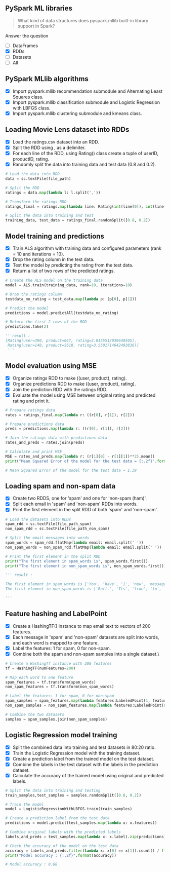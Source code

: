 ## PySpark ML libraries
> What kind of data structures does pyspark.mllib built-in library support in Spark?

Answer the question
- [ ] DataFrames
- [x] RDDs
- [ ] Datasets
- [ ] All
## PySpark MLlib algorithms
- [x] Import pyspark.mllib recommendation submodule and Alternating Least Squares class.
- [x] Import pyspark.mllib classification submodule and Logistic Regression with LBFGS class.
- [x] Import pyspark.mllib clustering submodule and kmeans class.
## Loading Movie Lens dataset into RDDs
- [x] Load the ratings.csv dataset into an RDD.
- [x] Split the RDD using , as a delimiter.
- [x] For each line of the RDD, using Rating() class create a tuple of userID, productID, rating.
- [x] Randomly split the data into training data and test data (0.8 and 0.2).
```py
# Load the data into RDD
data = sc.textFile(file_path)

# Split the RDD 
ratings = data.map(lambda l: l.split(','))

# Transform the ratings RDD 
ratings_final = ratings.map(lambda line: Rating(int(line[0]), int(line[1]), float(line[2])))

# Split the data into training and test
training_data, test_data = ratings_final.randomSplit([0.8, 0.2])
```
## Model training and predictions
- [x] Train ALS algorithm with training data and configured parameters (rank = 10 and iterations = 10).
- [x] Drop the rating column in the test data.
- [x] Test the model by predicting the rating from the test data.
- [x] Return a list of two rows of the predicted ratings.
```py
# Create the ALS model on the training data
model = ALS.train(training_data, rank=10, iterations=10)

# Drop the ratings column 
testdata_no_rating = test_data.map(lambda p: (p[0], p[1]))

# Predict the model  
predictions = model.predictAll(testdata_no_rating)

# Return the first 2 rows of the RDD
predictions.take(2)

'''result :
[Rating(user=390, product=667, rating=2.8155512039648505),
 Rating(user=140, product=5618, rating=3.5501714642493836)]
 '''
 ```
 ## Model evaluation using MSE
- [x] Organize ratings RDD to make ((user, product), rating).
- [x] Organize predictions RDD to make ((user, product), rating).
- [x] Join the prediction RDD with the ratings RDD.
- [x] Evaluate the model using MSE between original rating and predicted rating and print it.
```py
# Prepare ratings data
rates = ratings_final.map(lambda r: ((r[0], r[1]), r[2]))

# Prepare predictions data
preds = predictions.map(lambda r: ((r[0], r[1]), r[2]))

# Join the ratings data with predictions data
rates_and_preds = rates.join(preds)

# Calculate and print MSE
MSE = rates_and_preds.map(lambda r: (r[1][0] - r[1][1])**2).mean()
print("Mean Squared Error of the model for the test data = {:.2f}".format(MSE))

# Mean Squared Error of the model for the test data = 1.39
```
## Loading spam and non-spam data
- [x] Create two RDDS, one for 'spam' and one for 'non-spam (ham)'.
- [x] Split each email in 'spam' and 'non-spam' RDDs into words.
- [x] Print the first element in the split RDD of both 'spam' and 'non-spam'.
```py
# Load the datasets into RDDs
spam_rdd = sc.textFile(file_path_spam)
non_spam_rdd = sc.textFile(file_path_non_spam)

# Split the email messages into words
spam_words = spam_rdd.flatMap(lambda email: email.split(' '))
non_spam_words = non_spam_rdd.flatMap(lambda email: email.split(' '))

# Print the first element in the split RDD
print("The first element in spam_words is", spam_words.first())
print("The first element in non_spam_words is", non_spam_words.first())

''' result : 

The first element in spam_words is ['You', 'have', '1', 'new', 'message.', 'Please', 'call', '08712400200.']
The first element in non_spam_words is ['Rofl.', 'Its', 'true', 'to', 'its', 'name']

'''
```
## Feature hashing and LabelPoint
- [x] Create a HashingTF() instance to map email text to vectors of 200 features.
- [x] Each message in 'spam' and 'non-spam' datasets are split into words, and each word is mapped to one feature.
- [x] Label the features: 1 for spam, 0 for non-spam.
- [x] Combine both the spam and non-spam samples into a single dataset.\
```py
# Create a HashingTf instance with 200 features
tf = HashingTF(numFeatures=200)

# Map each word to one feature
spam_features = tf.transform(spam_words)
non_spam_features = tf.transform(non_spam_words)

# Label the features: 1 for spam, 0 for non-spam
spam_samples = spam_features.map(lambda features:LabeledPoint(1, features))
non_spam_samples = non_spam_features.map(lambda features:LabeledPoint(0, features))

# Combine the two datasets
samples = spam_samples.join(non_spam_samples)
```
## Logistic Regression model training
- [x] Split the combined data into training and test datasets in 80:20 ratio.
- [x] Train the Logistic Regression model with the training dataset.
- [x] Create a prediction label from the trained model on the test dataset.
- [x] Combine the labels in the test dataset with the labels in the prediction dataset.
- [x] Calculate the accuracy of the trained model using original and predicted labels.
```py
# Split the data into training and testing
train_samples,test_samples = samples.randomSplit([0.8, 0.2])

# Train the model
model = LogisticRegressionWithLBFGS.train(train_samples)

# Create a prediction label from the test data
predictions = model.predict(test_samples.map(lambda x: x.features))

# Combine original labels with the predicted labels
labels_and_preds = test_samples.map(lambda x: x.label).zip(predictions)

# Check the accuracy of the model on the test data
accuracy = labels_and_preds.filter(lambda x: x[0] == x[1]).count() / float(test_samples.count())
print("Model accuracy : {:.2f}".format(accuracy))

# Model accuracy : 0.68
```
